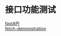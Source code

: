 # 接口功能测试

[fastAPI](fastAPI/fastAPI.md)  
[fetch-demonstration](fetch-demonstration/fetch-demonstration.md)  
